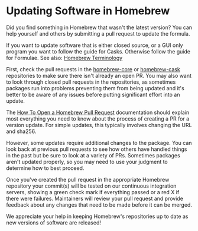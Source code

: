 # Updating Software in Homebrew

Did you find something in Homebrew that wasn't the latest version? You can help yourself and others by submitting a pull request to update the formula.

If you want to update software that is either closed source, or a GUI only program you want to follow the guide for Casks. Otherwise follow the guide for Formulae.
See also: [Homebrew Terminology](https://docs.brew.sh/Formula-Cookbook#homebrew-terminology)

First, check the pull requests in the [homebrew-core](https://github.com/Homebrew/homebrew-core/pulls) or [homebrew-cask](https://github.com/Homebrew/homebrew-cask/pulls) repositories to make sure there isn't already an open PR. You may also want to look through closed pull requests in the repositories, as sometimes packages run into problems preventing them from being updated and it's better to be aware of any issues before putting significant effort into an update.

The [How To Open a Homebrew Pull Request](How-To-Open-a-Homebrew-Pull-Request.md) documentation should explain most everything you need to know about the process of creating a PR for a version update. For simple updates, this typically involves changing the URL and sha256.

However, some updates require additional changes to the package. You can look back at previous pull requests to see how others have handled things in the past but be sure to look at a variety of PRs. Sometimes packages aren't updated properly, so you may need to use your judgment to determine how to best proceed.

Once you've created the pull request in the appropriate Homebrew repository your commit(s) will be tested on our continuous integration servers, showing a green check mark if everything passed or a red X if there were failures. Maintainers will review your pull request and provide feedback about any changes that need to be made before it can be merged.

We appreciate your help in keeping Homebrew's repositories up to date as new versions of software are released!

